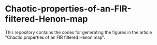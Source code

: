 # Chaotic-properties-of-an-FIR-filtered-Henon-map

This repository contains the codes for generating the figures in the article "Chaotic properties of an FIR filtered Hénon map".
